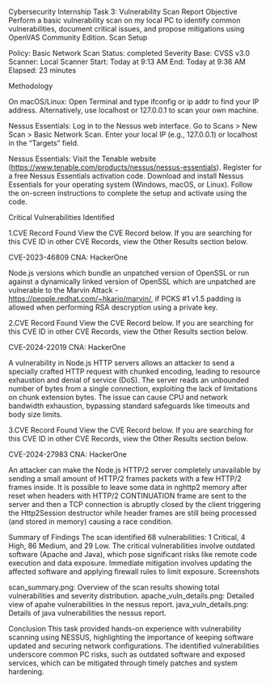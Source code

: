 Cybersecurity Internship Task 3: Vulnerability Scan Report
Objective
Perform a basic vulnerability scan on my local PC to identify common vulnerabilities, document critical issues, and propose mitigations using OpenVAS Community Edition.
Scan Setup

Policy: Basic Network Scan
Status: completed
Severity Base: CVSS v3.0
Scanner: Local Scanner
Start: Today at 9:13 AM
End: Today at 9:36 AM
Elapsed: 23 minutes


Methodology

On macOS/Linux: Open Terminal and type ifconfig or ip addr to find your IP address.
Alternatively, use localhost or 127.0.0.1 to scan your own machine.

Nessus Essentials:
Log in to the Nessus web interface.
Go to Scans > New Scan > Basic Network Scan.
Enter your local IP (e.g., 127.0.0.1) or localhost in the “Targets” field.


Nessus Essentials:
Visit the Tenable website (https://www.tenable.com/products/nessus/nessus-essentials).
Register for a free Nessus Essentials activation code.
Download and install Nessus Essentials for your operating system (Windows, macOS, or Linux).
Follow the on-screen instructions to complete the setup and activate using the code.


Critical Vulnerabilities Identified

1.CVE Record Found
View the CVE Record below. If you are searching for this CVE ID in other CVE Records, view the Other Results section below.

CVE-2023-46809
CNA: HackerOne

Node.js versions which bundle an unpatched version of OpenSSL or run against a dynamically linked version of OpenSSL which are unpatched are vulnerable to the Marvin Attack - https://people.redhat.com/~hkario/marvin/, if PCKS #1 v1.5 padding is allowed when performing RSA descryption using a private key.

2.CVE Record Found
View the CVE Record below. If you are searching for this CVE ID in other CVE Records, view the Other Results section below.

CVE-2024-22019
CNA: HackerOne

A vulnerability in Node.js HTTP servers allows an attacker to send a specially crafted HTTP request with chunked encoding, leading to resource exhaustion and denial of service (DoS). The server reads an unbounded number of bytes from a single connection, exploiting the lack of limitations on chunk extension bytes. The issue can cause CPU and network bandwidth exhaustion, bypassing standard safeguards like timeouts and body size limits.

3.CVE Record Found
View the CVE Record below. If you are searching for this CVE ID in other CVE Records, view the Other Results section below.

CVE-2024-27983
CNA: HackerOne

An attacker can make the Node.js HTTP/2 server completely unavailable by sending a small amount of HTTP/2 frames packets with a few HTTP/2 frames inside. It is possible to leave some data in nghttp2 memory after reset when headers with HTTP/2 CONTINUATION frame are sent to the server and then a TCP connection is abruptly closed by the client triggering the Http2Session destructor while header frames are still being processed (and stored in memory) causing a race condition.

Summary of Findings
The scan identified 68 vulnerabilities: 1 Critical, 4 High, 86 Medium, and 29 Low. The critical vulnerabilities involve outdated software (Apache and Java), which pose significant risks like remote code execution and data exposure. Immediate mitigation involves updating the affected software and applying firewall rules to limit exposure.
Screenshots

scan_summary.png: Overview of the scan results showing total vulnerabilities and severity distribution.
apache_vuln_details.png: Detailed view of apahe vulnerabilities in the nessus report.
java_vuln_details.png: Details of java vulnerabilities the nessus report.

Conclusion
This task provided hands-on experience with vulnerability scanning using NESSUS, highlighting the importance of keeping software updated and securing network configurations. The identified vulnerabilities underscore common PC risks, such as outdated software and exposed services, which can be mitigated through timely patches and system hardening.
